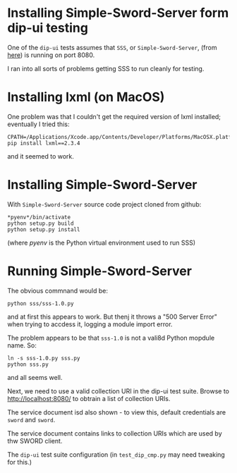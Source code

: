 # Installing Simple-Sword-Server form dip-ui testing

One of the `dip-ui` tests assumes that `SSS`, or `Simple-Sword-Server`, (from [here](https://github.com/swordapp/Simple-Sword-Server)) is running on port 8080.

I ran into all sorts of problems getting SSS to run cleanly for testing.

# Installing lxml (on MacOS)

One problem was that I couldn't get the required version of lxml installed; eventually I tried this:

    CPATH=/Applications/Xcode.app/Contents/Developer/Platforms/MacOSX.platform/Developer/SDKs/MacOSX10.9.sdk/usr/include/libxml2 pip install lxml==2.3.4

and it seemed to work.

# Installing Simple-Sword-Server

With `Simple-Sword-Server` source code project cloned from github:

    *pyenv*/bin/activate
    python setup.py build
    python setup.py install

(where *pyenv* is the Python virtual environment used to run SSS)

# Running Simple-Sword-Server

The obvious commnand would be:

    python sss/sss-1.0.py

and at first this appears to work.  But thenj it throws a "500 Server Error" when trying to accdess it, logging a module import error.

The problem appears to be that `sss-1.0` is not a vali8d Python mopdule name.  So:

    ln -s sss-1.0.py sss.py
    python sss.py

and all seems well.

Next, we need to use a valid collection URI in the dip-ui test suite.  Browse to [http://localhost:8080/]() to obtrain a list of collection URIs.

The service document isd also shown - to view this, default credentials are `sword` and `sword`.

The service document contains links to collection URIs which are used by thw SWORD client.

The `dip-ui` test suite configuration (in `test_dip_cmp.py` may need tweaking for this.)
